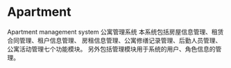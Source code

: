 # Apartment
Apartment management system
公寓管理系统
本系统包括房屋信息管理、租赁合同管理、租户信息管理、
房租信息管理、公寓修缮记录管理、后勤人员管理、公寓活动管理七个功能模块。
另外包括管理模块用于系统的用户、角色信息的管理。
